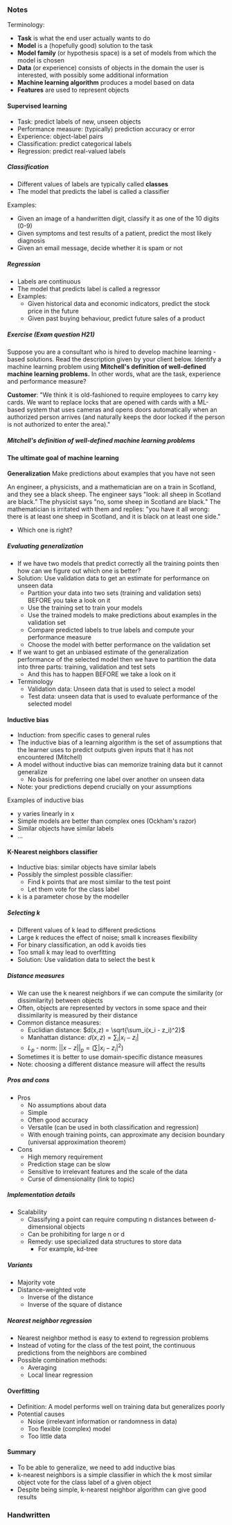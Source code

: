 ### Notes

Terminology:

- **Task** is what the end user actually wants to do
- **Model** is a (hopefully good) solution to the task
- **Model family** (or hypothesis space) is a set of models from which the model is chosen
- **Data** (or experience) consists of objects in the domain the user is interested, with possibly some additional information
- **Machine learning algorithm** produces a model based on data
- **Features** are used to represent objects
#### Supervised learning

- Task: predict labels of new, unseen objects
- Performance measure: (typically) prediction accuracy or error
- Experience: object-label pairs
- Classification: predict categorical labels
- Regression: predict real-valued labels

##### Classification
- Different values of labels are typically called **classes**
- The model that predicts the label is called a classifier

Examples:
- Given an image of a handwritten digit, classify it as one of the 10 digits (0-9)
- Given symptoms and test results of a patient, predict the most likely diagnosis
- Given an email message, decide whether it is spam or not

##### Regression
- Labels are continuous
- The model that predicts label is called a regressor 
- Examples:
	- Given historical data and economic indicators, predict the stock price in the future
	- Given past buying behaviour, predict future sales of a product

##### Exercise (Exam question H21)

Suppose you are a consultant who is hired to develop machine learning -based solutions. Read the description given by your client below. Identify a machine learning problem using **Mitchell's definition of well-defined machine learning problems.** In other words, what are the task, experience and performance measure?

**Customer**: "We think it is old-fashioned to require employees to carry key cards. We want to replace locks that are opened with cards with a ML-based system that uses cameras and opens doors automatically when an authorized person arrives (and naturally keeps the door locked if the person is not authorized to enter the area)."

##### Mitchell's definition of well-defined machine learning problems

#### The ultimate goal of machine learning

**Generalization**
Make predictions about examples that you have not seen

An engineer, a physicists, and a mathematician are on a train in Scotland, and they see a black sheep. The engineer says "look: all sheep in Scotland are black." The physicist says "no, some sheep in Scotland are black." The mathematician is irritated with them and replies: "you have it all wrong: there is at least one sheep in Scotland, and it is black on at least one side."

- Which one is right?

##### Evaluating generalization
- If we have two models that predict correctly all the training points then how can we figure out which one is better?
- Solution: Use validation data to get an estimate for performance on unseen data
	- Partition your data into two sets (training and validation sets) BEFORE you take a look on it
	- Use the training set to train your models
	- Use the trained models to make predictions about examples in the validation set
	- Compare predicted labels to true labels and compute your performance measure
	- Choose the model with better performance on the validation set
 - If we want to get an unbiased estimate of the generalization performance of the selected model then we have to partition the data into three parts: training, validation and test sets
	 - And this has to happen BEFORE we take a look on it
 - Terminology
	 - Validation data: Unseen data that is used to select a model
	 - Test data: unseen data that is used to evaluate performance of the selected model


#### Inductive bias

- Induction: from specific cases to general rules
- The inductive bias of a learning algorithm is the set of assumptions that the learner uses to predict outputs given inputs that it has not encountered (Mitchell)
- A model without inductive bias can memorize training data but it cannot generalize
	- No basis for preferring one label over another on unseen data
 - Note: your predictions depend crucially on your assumptions

Examples of inductive bias
- y varies linearly in x
- Simple models are better than complex ones (Ockham's razor)
- Similar objects have similar labels
- ...


#### K-Nearest neighbors classifier

- Inductive bias: similar objects have similar labels
- Possibly the simplest possible classifier:
	- Find k points that are most similar to the test point
	- Let them vote for the class label
- k is  a parameter chose by the modeller

##### Selecting k

- Different values of k lead to different predictions
- Large k reduces the effect of noise; small k increases flexibility
- For binary classification, an odd k avoids ties
- Too small k may lead to overfitting
- Solution: Use validation data to select the best k

##### Distance measures

- We can use the k nearest neighbors if we can compute the similarity (or dissimilarity) between objects
- Often, objects are represented by vectors in some space and their dissimilarity is measured by their distance
- Common distance measures:
	- Euclidian distance: $d(x,z) = \sqrt{\sum_i(x_i - z_i)^2}$
	- Manhattan distance: $d(x,z) = \sum_i{|x_i - z_i|}$
	- $L_p$ - norm: $||x - z||_p = (\sum{|x_i - z_i|^2})$
- Sometimes it is better to use domain-specific distance measures
- Note: choosing a different distance measure will affect the results

##### Pros and cons

- Pros
	- No assumptions about data
	- Simple
	- Often good accuracy
	- Versatile (can be used in both classification and regression)
	- With enough training points, can approximate any decision boundary (universal approximation theorem)
- Cons
	- High memory requirement
	- Prediction stage can be slow
	- Sensitive to irrelevant features and the scale of the data
	- Curse of dimensionality (link to topic)

##### Implementation details

- Scalability
	- Classifying a point can require computing n distances between d-dimensional objects
	- Can be prohibiting for large n or d 
	- Remedy: use specialized data structures to store data
		- For example, kd-tree

##### Variants

- Majority vote
- Distance-weighted vote
	- Inverse of the distance
	- Inverse of the square of distance

##### Nearest neighbor regression

- Nearest neighbor method is easy to extend to regression problems
- Instead of voting for the class of the test point, the continuous predictions from the neighbors are combined 
- Possible combination methods:
	- Averaging
	- Local linear regression
#### Overfitting

- Definition: A model performs well on training data but generalizes poorly
- Potential causes 
	- Noise (irrelevant information or randomness in data)
	- Too flexible (complex) model 
	- Too little data

#### Summary

- To be able to generalize, we need to add inductive bias 
- k-nearest neighbors is a simple classifier in which the k most similar object vote for the class label of a given object
- Despite being simple, k-nearest neighbor algorithm can give good results

### Handwritten